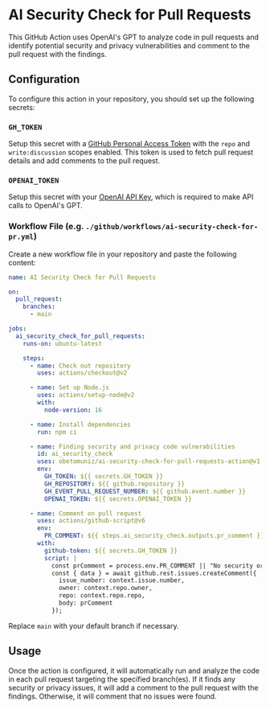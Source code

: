 # AI Security Check for Pull Requests

This GitHub Action uses OpenAI's GPT to analyze code in pull requests and identify potential security and privacy vulnerabilities and comment to the pull request with the findings.

## Configuration

To configure this action in your repository, you should set up the following secrets:

### `GH_TOKEN`

Setup this secret with a [GitHub Personal Access Token](https://github.com/settings/tokens) with the `repo` and `write:discussion` scopes enabled. This token is used to fetch pull request details and add comments to the pull request.

### `OPENAI_TOKEN`

Setup this secret with your [OpenAI API Key](https://platform.openai.com/account/api-keys), which is required to make API calls to OpenAI's GPT.

### Workflow File (e.g. `./github/workflows/ai-security-check-for-pr.yml`)

Create a new workflow file in your repository and paste the following content:

```yaml
name: AI Security Check for Pull Requests

on:
  pull_request:
    branches:
      - main

jobs:
  ai_security_check_for_pull_requests:
    runs-on: ubuntu-latest

    steps:
      - name: Check out repository
        uses: actions/checkout@v2

      - name: Set up Node.js
        uses: actions/setup-node@v2
        with:
          node-version: 16

      - name: Install dependencies
        run: npm ci

      - name: Finding security and privacy code vulnerabilities
        id: ai_security_check
        uses: obetomuniz/ai-security-check-for-pull-requests-action@v1.0.0
        env:
          GH_TOKEN: ${{ secrets.GH_TOKEN }}
          GH_REPOSITORY: ${{ github.repository }}
          GH_EVENT_PULL_REQUEST_NUMBER: ${{ github.event.number }}
          OPENAI_TOKEN: ${{ secrets.OPENAI_TOKEN }}

      - name: Comment on pull request
        uses: actions/github-script@v6
        env:
          PR_COMMENT: ${{ steps.ai_security_check.outputs.pr_comment }}
        with:
          github-token: ${{ secrets.GH_TOKEN }}
          script: |
            const prComment = process.env.PR_COMMENT || "No security or privacy issues found.";
            const { data } = await github.rest.issues.createComment({
              issue_number: context.issue.number,
              owner: context.repo.owner,
              repo: context.repo.repo,
              body: prComment
            });
```

Replace `main` with your default branch if necessary.

## Usage

Once the action is configured, it will automatically run and analyze the code in each pull request targeting the specified branch(es). If it finds any security or privacy issues, it will add a comment to the pull request with the findings. Otherwise, it will comment that no issues were found.
